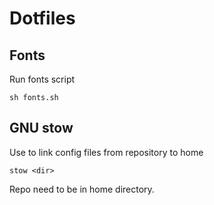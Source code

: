 # Dotfiles

## Fonts 
Run fonts script

```Sheel
sh fonts.sh
```

## GNU stow
Use to link config files from repository to home

```Shell
stow <dir>
```

Repo need to be in home directory.
